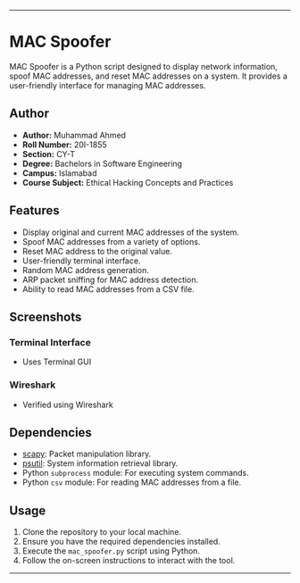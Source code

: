 
---

# MAC Spoofer

MAC Spoofer is a Python script designed to display network information, spoof MAC addresses, and reset MAC addresses on a system. It provides a user-friendly interface for managing MAC addresses.

## Author

- **Author:** Muhammad Ahmed
- **Roll Number:** 20I-1855
- **Section:** CY-T
- **Degree:** Bachelors in Software Engineering
- **Campus:** Islamabad
- **Course Subject:** Ethical Hacking Concepts and Practices

## Features

- Display original and current MAC addresses of the system.
- Spoof MAC addresses from a variety of options.
- Reset MAC address to the original value.
- User-friendly terminal interface.
- Random MAC address generation.
- ARP packet sniffing for MAC address detection.
- Ability to read MAC addresses from a CSV file.

## Screenshots

### Terminal Interface

 - Uses Terminal GUI

### Wireshark

 - Verified using Wireshark

## Dependencies

- [scapy](https://scapy.net/): Packet manipulation library.
- [psutil](https://pypi.org/project/psutil/): System information retrieval library.
- Python `subprocess` module: For executing system commands.
- Python `csv` module: For reading MAC addresses from a file.

## Usage

1. Clone the repository to your local machine.
2. Ensure you have the required dependencies installed.
3. Execute the `mac_spoofer.py` script using Python.
4. Follow the on-screen instructions to interact with the tool.

---
